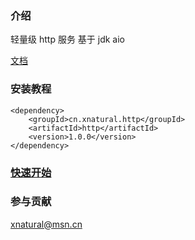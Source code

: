 ### 介绍
轻量级 http 服务 基于 jdk aio

[文档](https://gitee.com/xnat/http/wikis)

### 安装教程
```
<dependency>
    <groupId>cn.xnatural.http</groupId>
    <artifactId>http</artifactId>
    <version>1.0.0</version>
</dependency>
```

### [快速开始](https://gitee.com/xnat/http/wikis/%E5%BF%AB%E9%80%9F%E5%BC%80%E5%A7%8B?sort_id=3198051)

### 参与贡献
xnatural@msn.cn
